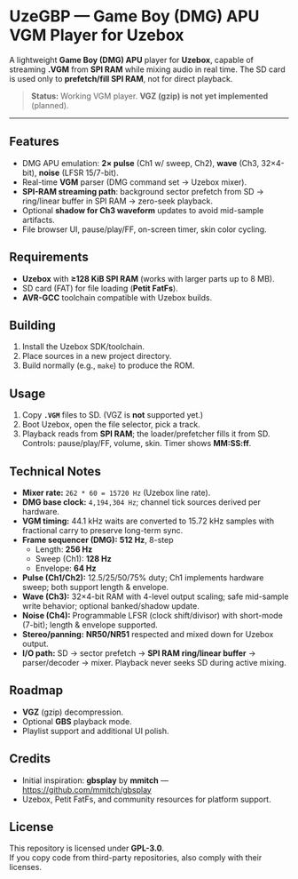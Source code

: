 # UzeGBP — Game Boy (DMG) APU VGM Player for Uzebox

A lightweight **Game Boy (DMG) APU** player for **Uzebox**, capable of streaming **.VGM** from **SPI RAM** while mixing audio in real time. The SD card is used only to **prefetch/fill SPI RAM**, not for direct playback.

> **Status:** Working VGM player. **VGZ (gzip) is not yet implemented** (planned).

---

## Features

- DMG APU emulation: **2× pulse** (Ch1 w/ sweep, Ch2), **wave** (Ch3, 32×4-bit), **noise** (LFSR 15/7-bit).
- Real-time **VGM** parser (DMG command set → Uzebox mixer).
- **SPI-RAM streaming path**: background sector prefetch from SD → ring/linear buffer in SPI RAM → zero-seek playback.
- Optional **shadow for Ch3 waveform** updates to avoid mid-sample artifacts.
- File browser UI, pause/play/FF, on-screen timer, skin color cycling.

## Requirements

- **Uzebox** with **≥128 KiB SPI RAM** (works with larger parts up to 8 MB).
- SD card (FAT) for file loading (**Petit FatFs**).
- **AVR-GCC** toolchain compatible with Uzebox builds.

## Building

1. Install the Uzebox SDK/toolchain.
2. Place sources in a new project directory.
3. Build normally (e.g., `make`) to produce the ROM.

## Usage

1. Copy **`.VGM`** files to SD. (VGZ is **not** supported yet.)
2. Boot Uzebox, open the file selector, pick a track.
3. Playback reads from **SPI RAM**; the loader/prefetcher fills it from SD.  
   Controls: pause/play/FF, volume, skin. Timer shows **MM:SS:ff**.

## Technical Notes

- **Mixer rate:** `262 * 60 = 15720 Hz` (Uzebox line rate).
- **DMG base clock:** `4,194,304 Hz`; channel tick sources derived per hardware.
- **VGM timing:** 44.1 kHz waits are converted to 15.72 kHz samples with fractional carry to preserve long-term sync.
- **Frame sequencer (DMG):** **512 Hz**, 8-step  
  - Length: **256 Hz**  
  - Sweep (Ch1): **128 Hz**  
  - Envelope: **64 Hz**
- **Pulse (Ch1/Ch2):** 12.5/25/50/75% duty; Ch1 implements hardware sweep; both support length & envelope.
- **Wave (Ch3):** 32×4-bit RAM with 4-level output scaling; safe mid-sample write behavior; optional banked/shadow update.
- **Noise (Ch4):** Programmable LFSR (clock shift/divisor) with short-mode (7-bit); length & envelope supported.
- **Stereo/panning:** **NR50/NR51** respected and mixed down for Uzebox output.
- **I/O path:** SD → sector prefetch → **SPI RAM ring/linear buffer** → parser/decoder → mixer. Playback never seeks SD during active mixing.

## Roadmap

- **VGZ** (gzip) decompression.
- Optional **GBS** playback mode.
- Playlist support and additional UI polish.

## Credits

- Initial inspiration: **gbsplay** by **mmitch** — https://github.com/mmitch/gbsplay  
- Uzebox, Petit FatFs, and community resources for platform support.

## License

This repository is licensed under **GPL-3.0**.  
If you copy code from third-party repositories, also comply with their licenses.

